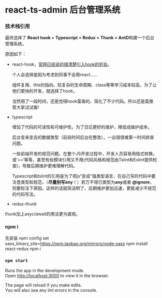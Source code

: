 # react-ts-admin 后台管理系统


### 技术栈引用
最终选择了 **React hook + Typescript + Redux + Thunk + AntD**构建一个后台管理系统。

原因如下：


* react-hook，[官网已经说的很清楚引入hook的好处](https://react-1251415695.cos-website.ap-chengdu.myqcloud.com/docs/hooks-intro.html#motivation)。

   个人会选择是因为考虑到同事不会用react……

   组件复用、this的指向、较复杂的生命周期、class等等学习成本较高，为了让他们更快的开发，就选择了hook。

   当然用了一段时间，还是觉得hook蛮香的，简化了不少代码。所以还是蛮推荐大家试试看!
* typescript 
   
  增加了代码的可读性和可维护性，为了日后更好的维护，降低成维护成本。

  后台变来变去的数据类型（前段时间后台在整改），一出错很难第一时间排查问题。

  一些前端开发的规范问题。在整个JS开发过程中，开发人员容易用隐式转换，或‘==‘等等，甚至有些模块引用又不用(代码风格和规范由Tslint和Eslint提供检查)，导致后期维护更难理解代码。

  Typescript和tslint的引用是为了把js“变成“强类型语言，在自己写的代码中要注意类型和规范，（**尽量别写any**！）若万不得已类型为**any**或者 **@ignore**，则要标注下原因。这样的话就简洁明了，后期维护更加迅速，更能减少不规范的代码写法。

  
*  redux-thunk
  
  thunk加上asyc/await的用法更为直观。

### npm i
先安装
npm config set sass_binary_site=https://npm.taobao.org/mirrors/node-sass
npm install react-redux
npm i
  
### `npm start`

Runs the app in the development mode.<br>
Open [http://localhost:3000](http://localhost:3000) to view it in the browser.

The page will reload if you make edits.<br>
You will also see any lint errors in the console.